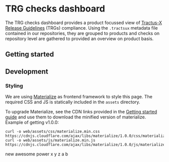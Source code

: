 # TRG checks dashboard

The TRG checks dashboard provides a product focussed view of [Tractus-X Release Guidelines](https://eclipse-tractusx.github.io/docs/release) (TRGs) compliance.
Using the `.tractsux` metadata file contained in our repositories, they are grouped to products and checks on repository level
are gathered to provided an overview on product basis.

## Getting started

## Development

### Styling

We are using [Materialize](https://materializecss.com) as frontend framework to style this page.
The required CSS and JS is statically included in the `assets` directory.

To upgrade Materialize, see the CDN links provided in the [Getting started guide](https://materializecss.com/getting-started.html) and use them to download the
minified version of materialize. Example of getting v1.0.0:

```shell
curl -o web/assets/css/materialize.min.css https://cdnjs.cloudflare.com/ajax/libs/materialize/1.0.0/css/materialize.min.css
curl -o web/assets/js/materialize.min.js https://cdnjs.cloudflare.com/ajax/libs/materialize/1.0.0/js/materialize.min.js
```
new
awesome
power
x
y
z
a
b
